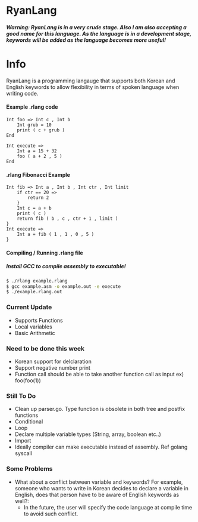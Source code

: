 # RyanLang

##### Warning: RyanLang is in a very crude stage. Also I am also accepting a good name for this language. As the language is in a development stage, keywords will be added as the language becomes more useful!

# Info

RyanLang is a programming langauge that supports both Korean and English keywords to allow flexibility in terms of spoken language when writing code. 

#### Example .rlang code
```
Int foo => Int c , Int b
    Int grub = 10
    print ( c + grub )
End

Int execute =>
    Int a = 15 + 32
    foo ( a + 2 , 5 )
End
```


#### .rlang Fibonacci Example
```
Int fib => Int a , Int b , Int ctr , Int limit
    if ctr == 20 =>
        return 2
    }
    Int c = a + b
    print ( c )
    return fib ( b , c , ctr + 1 , limit )
}
Int execute =>
    Int a = fib ( 1 , 1 , 0 , 5 )
}
```


#### Compiling / Running .rlang file
##### Install GCC to compile assembly to executable!
```sh
$ ./rlang example.rlang
$ gcc example.asm -o example.out -e execute
$ ./example.rlang.out
```

### Current Update
- Supports Functions
- Local variables
- Basic Arithmetic

### Need to be done this week
- Korean support for delclaration
- Support negative number print
- Function call should be able to take another function call as input ex) foo(foo(1))


### Still To Do
- Clean up parser.go. Type function is obsolete in both tree and postfix functions
- Conditional
- Loop
- Declare multiple variable types (String, array, boolean etc..)
- Import
- Ideally compiler can make executable instead of assembly. Ref golang syscall

### Some Problems
- What about a conflict between variable and keywords? For example, someone who wants to write in Korean decides to declare a variable in English, does that person have to be aware of English keywords as well?:
    - In the future, the user will specify the code language at compile time
    to avoid such conflict.